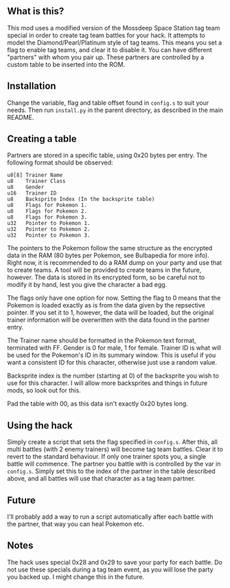 ## What is this?
This mod uses a modified version of the Mossdeep Space Station tag team special in order to create tag team battles for your hack. It attempts to model the Diamond/Pearl/Platinum style of tag teams. This means you set a flag to enable tag teams, and clear it to disable it. You can have different "partners" with whom you pair up. These partners are controlled by a custom table to be inserted into the ROM.

## Installation
Change the variable, flag and table offset found in `config.s` to suit your needs. Then run `install.py` in the parent directory, as described in the main README.

## Creating a table
Partners are stored in a specific table, using 0x20 bytes per entry. The following format should be observed:

```
u8[8] Trainer Name
u8    Trainer Class
u8    Gender
u16   Trainer ID
u8    Backsprite Index (In the backsprite table)
u8    Flags for Pokemon 1.
u8    Flags for Pokemon 2.
u8    Flags for Pokemon 3.
u32   Pointer to Pokemon 1.
u32   Pointer to Pokemon 2.
u32   Pointer to Pokemon 3.
```

The pointers to the Pokemon follow the same structure as the encrypted data in the RAM (80 bytes per Pokemon, see Bulbapedia for more info). Right now, it is recommended to do a RAM dump on your party and use that to create teams. A tool will be provided to create teams in the future, however. The data is stored in its encrypted form, so be careful not to modify it by hand, lest you give the character a bad egg.

The flags only have one option for now. Setting the flag to 0 means that the Pokemon is loaded exactly as is from the data given by the repsective pointer. If you set it to 1, however, the data will be loaded, but the original trainer information will be overwritten with the data found in the partner entry.

The Trainer name should be formatted in the Pokemon text format, terminated with FF. Gender is 0 for male, 1 for female. Trainer ID is what will be used for the Pokemon's ID in its summary window. This is useful if you want a consistent ID for this character, otherwise just use a random value.

Backsprite index is the number (starting at 0) of the backsprite you wish to use for this character. I will allow more backsprites and things in future mods, so look out for this.

Pad the table with 00, as this data isn't exactly 0x20 bytes long.

## Using the hack
Simply create a script that sets the flag specified in `config.s`. After this, all multi battles (with 2 enemy trainers) will become tag team battles. Clear it to revert to the standard behaviour. If only one trainer spots you, a single battle will commence. The partner you battle with is controlled by the var in `config.s`. Simply set this to the index of the partner in the table described above, and all battles will use that character as a tag team partner.

## Future
I'll probably add a way to run a script automatically after each battle with the partner, that way you can heal Pokemon etc.

## Notes
The hack uses special 0x28 and 0x29 to save your party for each battle. Do not use these specials during a tag team event, as you will lose the party you backed up. I might change this in the future.
